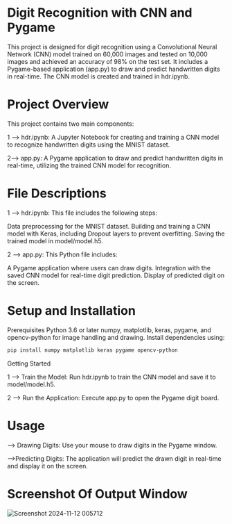 
# Digit Recognition with CNN and Pygame

This project is designed for digit recognition using a Convolutional Neural Network (CNN) model trained on 60,000 images and tested on 10,000 images and achieved an accuracy of 98% on the test set. It includes a Pygame-based application (app.py) to draw and predict handwritten digits in real-time. The CNN model is created and trained in hdr.ipynb.

# Project Overview

This project contains two main components:

1 --> hdr.ipynb: A Jupyter Notebook for creating and training a CNN model to recognize handwritten digits using the MNIST dataset.

2--> app.py: A Pygame application to draw and predict handwritten digits in real-time, utilizing the trained CNN model for recognition.

# File Descriptions

1 --> hdr.ipynb: This file includes the following steps:

Data preprocessing for the MNIST dataset.
Building and training a CNN model with Keras, including Dropout layers to prevent overfitting.
Saving the trained model in model/model.h5.

2 --> app.py: This Python file includes:

A Pygame application where users can draw digits.
Integration with the saved CNN model for real-time digit prediction.
Display of predicted digit on the screen.

# Setup and Installation
Prerequisites
Python 3.6 or later
numpy, matplotlib, keras, pygame, and opencv-python for image handling and drawing.
Install dependencies using:

~~~bash
pip install numpy matplotlib keras pygame opencv-python
~~~

Getting Started

1 --> Train the Model: Run hdr.ipynb to train the CNN model and save it to model/model.h5.

2 --> Run the Application: Execute app.py to open the Pygame digit board.

# Usage
--> Drawing Digits: Use your mouse to draw digits in the Pygame window.

-->Predicting Digits: The application will predict the drawn digit in real-time and display it on the screen.

# Screenshot Of Output Window
![Screenshot 2024-11-12 005712](https://github.com/user-attachments/assets/385010fa-67bb-4f76-b4a2-1011f1bf70cc)

